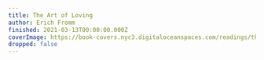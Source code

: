 ```yaml
---
title: The Art of Loving
author: Erich Fromm
finished: 2021-03-13T00:00:00.000Z
coverImage: https://book-covers.nyc3.digitaloceanspaces.com/readings/the-art-of-loving-01.jpg
dropped: false
---
```


